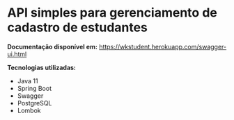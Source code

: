# API simples para gerenciamento de cadastro de estudantes

**Documentação disponível em:** https://wkstudent.herokuapp.com/swagger-ui.html

**Tecnologias utilizadas:**

- Java 11
- Spring Boot
- Swagger
- PostgreSQL
- Lombok



